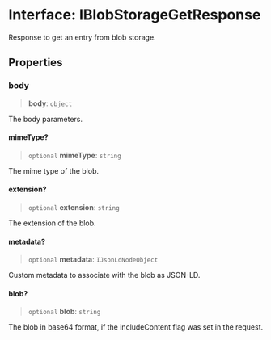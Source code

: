 # Interface: IBlobStorageGetResponse

Response to get an entry from blob storage.

## Properties

### body

> **body**: `object`

The body parameters.

#### mimeType?

> `optional` **mimeType**: `string`

The mime type of the blob.

#### extension?

> `optional` **extension**: `string`

The extension of the blob.

#### metadata?

> `optional` **metadata**: `IJsonLdNodeObject`

Custom metadata to associate with the blob as JSON-LD.

#### blob?

> `optional` **blob**: `string`

The blob in base64 format, if the includeContent flag was set in the request.

